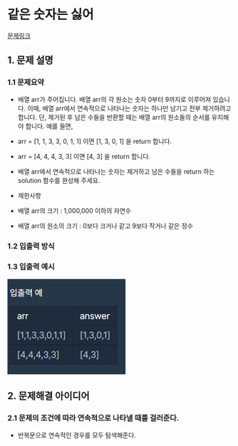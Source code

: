# 같은 숫자는 싫어
[문제링크](https://school.programmers.co.kr/learn/courses/30/lessons/12906?language=python3)

## 1. 문제 설명

### 1.1 문제요약
- 배열 arr가 주어집니다. 배열 arr의 각 원소는 숫자 0부터 9까지로 이루어져 있습니다. 이때, 배열 arr에서 연속적으로 나타나는 숫자는 하나만 남기고 전부 제거하려고 합니다. 단, 제거된 후 남은 수들을 반환할 때는 배열 arr의 원소들의 순서를 유지해야 합니다. 예를 들면,

- arr = [1, 1, 3, 3, 0, 1, 1] 이면 [1, 3, 0, 1] 을 return 합니다.
- arr = [4, 4, 4, 3, 3] 이면 [4, 3] 을 return 합니다.
- 배열 arr에서 연속적으로 나타나는 숫자는 제거하고 남은 수들을 return 하는 solution 함수를 완성해 주세요.

- 제한사항
- 배열 arr의 크기 : 1,000,000 이하의 자연수
- 배열 arr의 원소의 크기 : 0보다 크거나 같고 9보다 작거나 같은 정수
### 1.2 입출력 방식 

### 1.3 입출력 예시
<img src='입출력예시.jpg'>


## 2. 문제해결 아이디어

### 2.1 문제의 조건에 따라 연속적으로 나타낼 때를 걸러준다.

- 반복문으로 연속적인 경우를 모두 탐색해준다.